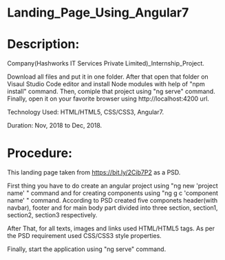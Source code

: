 # Landing_Page_Using_Angular7
# Description:

Company(Hashworks IT Services Private Limited)_Internship_Project.

Download all files and put it in one folder. After that open that folder on Visaul Studio Code editor and install Node modules with help of "npm install" command. Then, comiple that project using "ng serve" command. Finally, open it on your favorite browser using http://localhost:4200 url.

Technology Used: HTML/HTML5, CSS/CSS3, Angular7.

Duration: Nov, 2018 to Dec, 2018.

# Procedure:

This landing page taken from https://bit.ly/2Cib7P2 as a PSD.

First thing you have to do create an angular project using "ng new 'project name' " command and for creating components using "ng g c 'component name' " command. According to PSD created five componets header(with navbar), footer and for main body part divided into three section, section1, section2, section3 respectively.

After That, for all texts, images and links used HTML/HTML5 tags. As per the PSD requirement used CSS/CSS3 style properties.

Finally, start the application using "ng serve" command.


